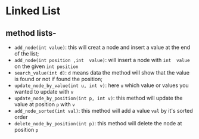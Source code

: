 # Linked List
## method lists-
- `add_node(int value)`: this will creat a node and insert a value at the end of the list;
- `add_node(int position ,int  value)`: will insert a node with `int  value` on the given `int position`
- `search_value(int d)`: `d` means data the method will show that the value is found or not if found the position;
- `update_node_by_value(int u, int v)`: here `u` which value or values you wanted to update with `v`
- `update_node_by_position(int p, int v)`: this method will update the value at position `p` with `v`
- `add_node_sorted(int val)`: this method will add a value `val` by it's sorted order
- `delete_node_by_position(int p)`: this method will delete the node at position `p`
